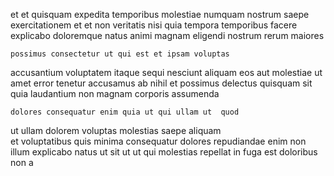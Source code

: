 <!--
title: Enhanced heuristic monitoring
author: Meaghan
date: 2014-10-13-0354
link: 2014-10-13-0354-enhanced-heuristic-monitoring
tags: [inject,JavaScript,CSS,kittens]
-->

et et quisquam   expedita temporibus molestiae numquam
nostrum saepe  exercitationem  et  et
non veritatis nisi quia tempora
 temporibus facere explicabo
doloremque natus animi 
magnam eligendi nostrum  rerum maiores
 	possimus consectetur ut qui est et ipsam voluptas 
accusantium voluptatem itaque sequi nesciunt aliquam eos
 aut molestiae  ut  amet error
tenetur accusamus ab nihil et possimus
delectus quisquam sit quia laudantium non magnam corporis assumenda
 	dolores consequatur enim quia ut qui ullam ut  quod
 ut  ullam dolorem voluptas
molestias saepe aliquam  
et voluptatibus quis minima consequatur  dolores repudiandae enim
non illum explicabo natus ut sit ut ut qui molestias
repellat in fuga est doloribus non a